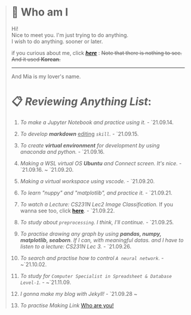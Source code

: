 > 🎨 Who am I                         
> =
>    
> Hi!    
> Nice to meet you. I'm just trying to do anything.   
> I wish to do anything. sooner or later.     
> 
>   if you curious about me, click [<u>__*here*__</u>](https://blog.naver.com/gockd0103) : ~~Note that there is nothing to see. And it used **Korean**.~~  
> ***
> And Mia is my lover's name.
>
> # 📋 *Reviewing Anything List*:
> 
>   
> 1. _To make a Jupyter Notebook and practice using it._  - \`21.09.14.   
> 2. _To develop __markdown___ <u>editing</u>  _```skill```._  - \`21.09.15.   
> 3. _To create __virtual environment__ for development by using anaconda and python._  - \`21.09.16.   
> 4. _Making a WSL virtual OS __Ubuntu__ and Connect screen. It's nice._  - \`21.09.16. ~ \`21.09.20.   
> 
> 5. _Making a virtual workspace using vscode._  - \`21.09.20.   
> 6. _To learn "nuppy" and "matplotlib", and practice it._  - \`21.09.21.   
> 7. _To watch a Lecture: CS231N Lec2 Image Classification._ If you wanna see too, click [__here__](https://www.youtube.com/watch?v=OoUX-nOEjG0).  -  \`21.09.22.  
> 8. _To study about ```preprocessing```. I think, I'll continue._  - \`21.09.25.  
> 9. _To practise drawing any graph by using **pandas, numpy, matplotlib, seaborn**. If I can, with meaningful datas. and I have to listen to a lecture: CS231N Lec 3._  - \`21.09.26.
> 10. _To search and practise how to control ```A neural network```._  -  ~\`21.10.02.
> 11. _To study for ```Computer Specialist in Spreadsheet & Database Level-1```._  -  ~\`21.11.09.
> 12. _I gonna make my blog with Jekyll!_  - \`21.09.28 ~ 
> 13. _To practise Making Link_ [Who are you!](#🎨-who-am-i)

